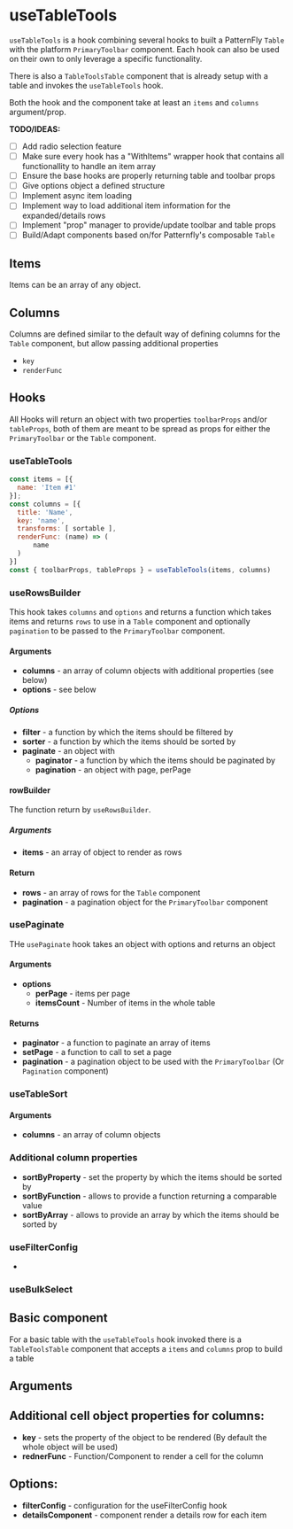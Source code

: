 # useTableTools

`useTableTools` is a hook combining several hooks to built a PatternFly `Table` with the platform `PrimaryToolbar` component.
Each hook can also be used on their own to only leverage a specific functionality.

There is also a `TableToolsTable` component that is already setup with a table and invokes the `useTableTools` hook.

Both the hook and the component take at least an `items` and `columns` argument/prop.


**TODO/IDEAS:**

* [ ] Add radio selection feature
* [ ] Make sure every hook has a "WithItems" wrapper hook that contains all functionallity to handle an item array
* [ ] Ensure the base hooks are properly returning table and toolbar props
* [ ] Give options object a defined structure
* [ ] Implement async item loading
* [ ] Implement way to load additional item information for the expanded/details rows
* [ ] Implement "prop" manager to provide/update toolbar and table props
* [ ] Build/Adapt components based on/for Patternfly's composable `Table`

## Items

Items can be an array of any object.

## Columns

Columns are defined similar to the default way of defining columns for the `Table` component,
but allow passing additional properties

* `key`
* `renderFunc`

## Hooks

All Hooks will return an object with two properties `toolbarProps` and/or `tableProps`,
both of them are meant to be spread as props for either the `PrimaryToolbar` or the `Table` component.

### useTableTools

```javascript
const items = [{
  name: 'Item #1'
}];
const columns = [{
  title: 'Name',
  key: 'name',
  transforms: [ sortable ],
  renderFunc: (name) => (
      name
  )
}]
const { toolbarProps, tableProps } = useTableTools(items, columns)
```

### useRowsBuilder

This hook takes `columns` and `options` and returns a function
which takes items and returns `rows` to use in a `Table` component
and optionally `pagination` to be passed to the `PrimaryToolbar` component.

#### Arguments

 * **columns** - an array of column objects with additional properties (see below)
 * **options** - see below

##### Options

 * **filter** - a function by which the items should be filtered by
 * **sorter** - a function by which the items should be sorted by
 * **paginate** - an object with
   * **paginator** - a function by which the items should be paginated by
   * **pagination** - an object with page, perPage

#### rowBuilder

The function return by `useRowsBuilder`.

##### Arguments

 * **items** - an array of object to render as rows

#### Return

 * **rows** - an array of rows for the `Table` component
 * **pagination** - a pagination object for the `PrimaryToolbar` component

### usePaginate

THe `usePaginate` hook takes an object with options and returns an object

#### Arguments

 * **options**
   * **perPage** - items per page
   * **itemsCount** - Number of items in the whole table

#### Returns

 * **paginator** - a function to paginate an array of items
 * **setPage** - a function to call to set a page
 * **pagination** - a pagination object to be used with the `PrimaryToolbar` (Or `Pagination` component)

### useTableSort

#### Arguments

 * **columns** - an array of column objects


### Additional column properties

 * **sortByProperty** - set the property by which the items should be sorted by
 * **sortByFunction** - allows to provide a function returning a comparable value
 * **sortByArray** - allows to provide an array by which the items should be sorted by

### useFilterConfig

 *
### useBulkSelect

## Basic component

For a basic table with the `useTableTools` hook invoked there is a `TableToolsTable` component that accepts a `items` and `columns` prop to build a table

## Arguments

## Additional cell object properties for columns:

 * **key** - sets the property of the object to be rendered (By default the whole object will be used)
 * **rednerFunc** - Function/Component to render a cell for the column


## Options:

 * **filterConfig** - configuration for the useFilterConfig hook
 * **detailsComponent** - component render a details row for each item
